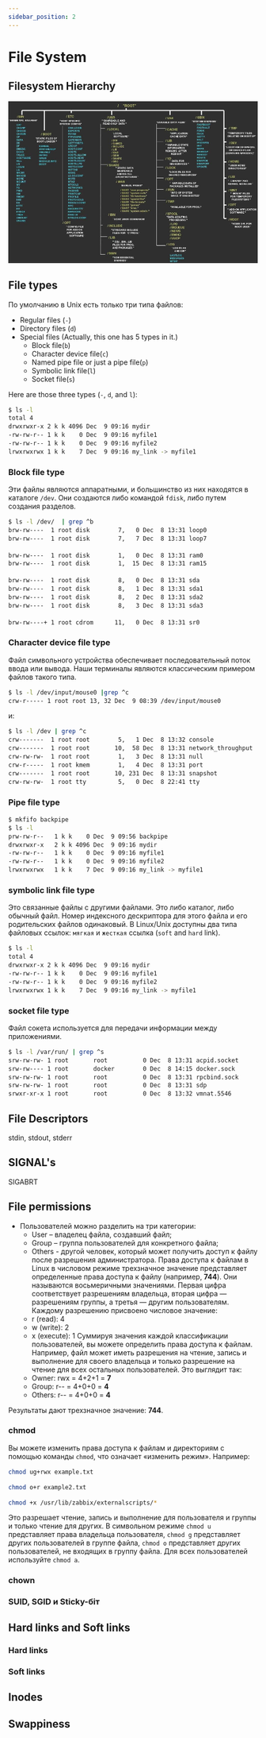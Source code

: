 ```yaml
---
sidebar_position: 2
---
```


# File System

## 

## Filesystem Hierarchy
![linux-architecture](./img/linux-file-system-hierarchy.jpg)

## File types

По умолчанию в Unix есть только три типа файлов:
- Regular files (`-`)
- Directory files (`d`)
- Special files (Actually, this one has 5 types in it.)
  - Block file(`b`)
  - Character device file(`c`)
  - Named pipe file or just a pipe file(`p`)
  - Symbolic link file(`l`)
  - Socket file(`s`) 

Here are those three types (`-`, `d`, and `l`):
```bash
$ ls -l
total 4
drwxrwxr-x 2 k k 4096 Dec  9 09:16 mydir
-rw-rw-r-- 1 k k    0 Dec  9 09:16 myfile1
-rw-rw-r-- 1 k k    0 Dec  9 09:16 myfile2
lrwxrwxrwx 1 k k    7 Dec  9 09:16 my_link -> myfile1
```
### Block file type
Эти файлы являются аппаратными, и большинство из них находятся в каталоге `/dev`. Они создаются либо командой `fdisk`, либо путем создания разделов.
```bash
$ ls -l /dev/  | grep ^b
brw-rw----  1 root disk        7,   0 Dec  8 13:31 loop0
brw-rw----  1 root disk        7,   7 Dec  8 13:31 loop7

brw-rw----  1 root disk        1,   0 Dec  8 13:31 ram0
brw-rw----  1 root disk        1,  15 Dec  8 13:31 ram15

brw-rw----  1 root disk        8,   0 Dec  8 13:31 sda
brw-rw----  1 root disk        8,   1 Dec  8 13:31 sda1
brw-rw----  1 root disk        8,   2 Dec  8 13:31 sda2
brw-rw----  1 root disk        8,   3 Dec  8 13:31 sda3

brw-rw----+ 1 root cdrom      11,   0 Dec  8 13:31 sr0
```
### Character device file type
Файл символьного устройства обеспечивает последовательный поток ввода или вывода. Наши терминалы являются классическим примером файлов такого типа.
```bash
$ ls -l /dev/input/mouse0 |grep ^c
crw-r----- 1 root root 13, 32 Dec  9 08:39 /dev/input/mouse0
```
и:
```bash
$ ls -l /dev | grep ^c
crw-------  1 root root        5,   1 Dec  8 13:32 console
crw-------  1 root root       10,  58 Dec  8 13:31 network_throughput
crw-rw-rw-  1 root root        1,   3 Dec  8 13:31 null
crw-r-----  1 root kmem        1,   4 Dec  8 13:31 port
crw-------  1 root root       10, 231 Dec  8 13:31 snapshot
crw-rw-rw-  1 root tty         5,   0 Dec  8 22:41 tty
```

### Pipe file type
```bash
$ mkfifo backpipe
$ ls -l
prw-rw-r--   1 k k    0 Dec  9 09:56 backpipe
drwxrwxr-x   2 k k 4096 Dec  9 09:16 mydir
-rw-rw-r--   1 k k    0 Dec  9 09:16 myfile1
-rw-rw-r--   1 k k    0 Dec  9 09:16 myfile2
lrwxrwxrwx   1 k k    7 Dec  9 09:16 my_link -> myfile1
```

### symbolic link file type
Это связанные файлы с другими файлами. Это либо каталог, либо обычный файл. Номер индексного дескриптора для этого файла и его родительских файлов одинаковый. В Linux/Unix доступны два типа файловых ссылок: `мягкая` и `жесткая` ссылка (`soft` and `hard` link).
```bash
$ ls -l
total 4
drwxrwxr-x 2 k k 4096 Dec  9 09:16 mydir
-rw-rw-r-- 1 k k    0 Dec  9 09:16 myfile1
-rw-rw-r-- 1 k k    0 Dec  9 09:16 myfile2
lrwxrwxrwx 1 k k    7 Dec  9 09:16 my_link -> myfile1
```

### socket file type
Файл сокета используется для передачи информации между приложениями.
```bash
$ ls -l /var/run/ | grep ^s
srw-rw-rw- 1 root       root          0 Dec  8 13:31 acpid.socket
srw-rw---- 1 root       docker        0 Dec  8 14:15 docker.sock
srw-rw-rw- 1 root       root          0 Dec  8 13:31 rpcbind.sock
srw-rw-rw- 1 root       root          0 Dec  8 13:31 sdp
srwxr-xr-x 1 root       root          0 Dec  8 13:32 vmnat.5546
```

## File Descriptors
stdin, stdout, stderr

## SIGNAL's
SIGABRT

## File permissions
- Пользователей можно разделить на три категории:
  - User – владелец файла, создавший файл;
  - Group – группа пользователей для конкретного файла;
  - Others - другой человек, который может получить доступ к файлу после разрешения администратора.
Права доступа к файлам в Linux в числовом режиме трехзначное значение представляет определенные права доступа к файлу (например, **744**). Они называются восьмеричными значениями. Первая цифра соответствует разрешениям владельца, вторая цифра — разрешениям группы, а третья — другим пользователям. Каждому разрешению присвоено числовое значение:
  - r (read): 4
  - w (write): 2
  - x (execute): 1
Суммируя значения каждой классификации пользователей, вы можете определить права доступа к файлам.
Например, файл может иметь разрешения на чтение, запись и выполнение для своего владельца и только разрешение на чтение для всех остальных пользователей. Это выглядит так:
  - Owner: rwx = 4+2+1 = **7**
  - Group: r-- = 4+0+0 = **4**
  - Others: r-- = 4+0+0 = **4**

Результаты дают трехзначное значение: **744**.
### chmod
Вы можете изменить права доступа к файлам и директориям с помощью команды `chmod`, что означает «изменить режим». Например:
```bash
chmod ug+rwx example.txt
```
```bash
chmod o+r example2.txt
```
```bash
chmod +x /usr/lib/zabbix/externalscripts/*
```
Это разрешает чтение, запись и выполнение для пользователя и группы и только чтение для других. В символьном режиме `chmod u` представляет права владельца пользователя, `chmod g` представляет других пользователей в группе файла, `chmod o` представляет других пользователей, не входящих в группу файла. Для всех пользователей используйте `chmod a`.

### chown

### SUID, SGID и Sticky-біт

## Hard links and Soft links
### Hard links

### Soft links

## Inodes

## Swappiness